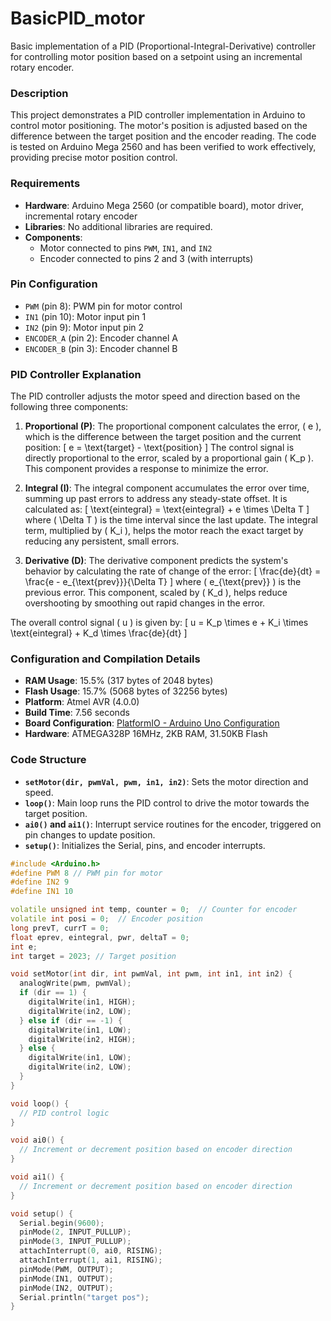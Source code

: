 # BasicPID_motor

Basic implementation of a PID (Proportional-Integral-Derivative) controller for controlling motor position based on a setpoint using an incremental rotary encoder.

### Description
This project demonstrates a PID controller implementation in Arduino to control motor positioning. The motor's position is adjusted based on the difference between the target position and the encoder reading. The code is tested on Arduino Mega 2560 and has been verified to work effectively, providing precise motor position control.

### Requirements
- **Hardware**: Arduino Mega 2560 (or compatible board), motor driver, incremental rotary encoder
- **Libraries**: No additional libraries are required.
- **Components**:
  - Motor connected to pins `PWM`, `IN1`, and `IN2`
  - Encoder connected to pins 2 and 3 (with interrupts)

### Pin Configuration
- `PWM` (pin 8): PWM pin for motor control
- `IN1` (pin 10): Motor input pin 1
- `IN2` (pin 9): Motor input pin 2
- `ENCODER_A` (pin 2): Encoder channel A
- `ENCODER_B` (pin 3): Encoder channel B

### PID Controller Explanation
The PID controller adjusts the motor speed and direction based on the following three components:

1. **Proportional (P)**: The proportional component calculates the error, \( e \), which is the difference between the target position and the current position:
   \[
   e = \text{target} - \text{position}
   \]
   The control signal is directly proportional to the error, scaled by a proportional gain \( K_p \). This component provides a response to minimize the error.

2. **Integral (I)**: The integral component accumulates the error over time, summing up past errors to address any steady-state offset. It is calculated as:
   \[
   \text{eintegral} = \text{eintegral} + e \times \Delta T
   \]
   where \( \Delta T \) is the time interval since the last update. The integral term, multiplied by \( K_i \), helps the motor reach the exact target by reducing any persistent, small errors.

3. **Derivative (D)**: The derivative component predicts the system's behavior by calculating the rate of change of the error:
   \[
   \frac{de}{dt} = \frac{e - e_{\text{prev}}}{\Delta T}
   \]
   where \( e_{\text{prev}} \) is the previous error. This component, scaled by \( K_d \), helps reduce overshooting by smoothing out rapid changes in the error.

The overall control signal \( u \) is given by:
\[
u = K_p \times e + K_i \times \text{eintegral} + K_d \times \frac{de}{dt}
\]

### Configuration and Compilation Details
- **RAM Usage**: 15.5% (317 bytes of 2048 bytes)
- **Flash Usage**: 15.7% (5068 bytes of 32256 bytes)
- **Platform**: Atmel AVR (4.0.0)
- **Build Time**: 7.56 seconds
- **Board Configuration**: [PlatformIO - Arduino Uno Configuration](https://docs.platformio.org/page/boards/atmelavr/uno.html)
- **Hardware**: ATMEGA328P 16MHz, 2KB RAM, 31.50KB Flash

### Code Structure
- **`setMotor(dir, pwmVal, pwm, in1, in2)`**: Sets the motor direction and speed.
- **`loop()`**: Main loop runs the PID control to drive the motor towards the target position.
- **`ai0()` and `ai1()`**: Interrupt service routines for the encoder, triggered on pin changes to update position.
- **`setup()`**: Initializes the Serial, pins, and encoder interrupts.

```cpp
#include <Arduino.h>
#define PWM 8 // PWM pin for motor
#define IN2 9 
#define IN1 10

volatile unsigned int temp, counter = 0;  // Counter for encoder
volatile int posi = 0;  // Encoder position
long prevT, currT = 0;
float eprev, eintegral, pwr, deltaT = 0;
int e;
int target = 2023; // Target position

void setMotor(int dir, int pwmVal, int pwm, int in1, int in2) {
  analogWrite(pwm, pwmVal);
  if (dir == 1) {
    digitalWrite(in1, HIGH);
    digitalWrite(in2, LOW);
  } else if (dir == -1) {
    digitalWrite(in1, LOW);
    digitalWrite(in2, HIGH);
  } else {
    digitalWrite(in1, LOW);
    digitalWrite(in2, LOW);
  }
}

void loop() {
  // PID control logic
}

void ai0() {
  // Increment or decrement position based on encoder direction
}

void ai1() {
  // Increment or decrement position based on encoder direction
}

void setup() {
  Serial.begin(9600);
  pinMode(2, INPUT_PULLUP);
  pinMode(3, INPUT_PULLUP);
  attachInterrupt(0, ai0, RISING);
  attachInterrupt(1, ai1, RISING);
  pinMode(PWM, OUTPUT);
  pinMode(IN1, OUTPUT);
  pinMode(IN2, OUTPUT);
  Serial.println("target pos");
}
